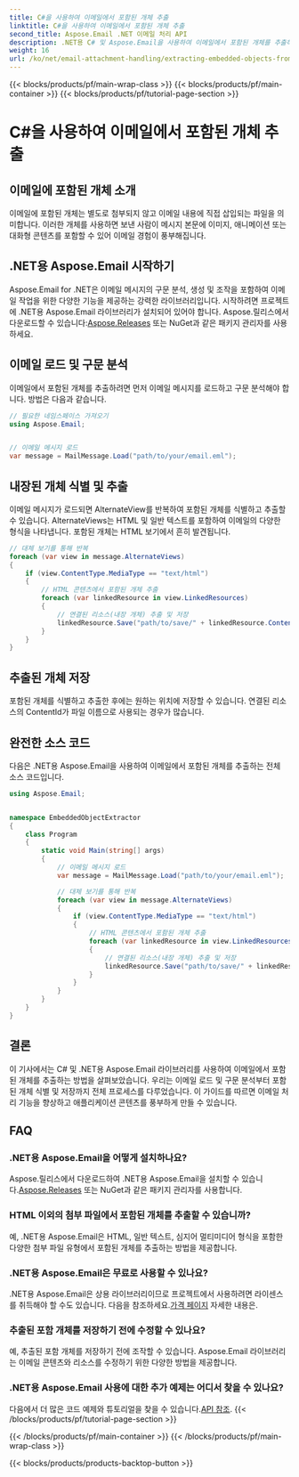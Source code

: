 ```yaml
---
title: C#을 사용하여 이메일에서 포함된 개체 추출
linktitle: C#을 사용하여 이메일에서 포함된 개체 추출
second_title: Aspose.Email .NET 이메일 처리 API
description: .NET용 C# 및 Aspose.Email을 사용하여 이메일에서 포함된 개체를 추출하는 방법을 알아보세요. 코드 예제가 포함된 단계별 가이드입니다.
weight: 16
url: /ko/net/email-attachment-handling/extracting-embedded-objects-from-email-with-csharp/
---
```


{{< blocks/products/pf/main-wrap-class >}}
{{< blocks/products/pf/main-container >}}
{{< blocks/products/pf/tutorial-page-section >}}

# C#을 사용하여 이메일에서 포함된 개체 추출


## 이메일에 포함된 개체 소개

이메일에 포함된 개체는 별도로 첨부되지 않고 이메일 내용에 직접 삽입되는 파일을 의미합니다. 이러한 개체를 사용하면 보낸 사람이 메시지 본문에 이미지, 애니메이션 또는 대화형 콘텐츠를 포함할 수 있어 이메일 경험이 풍부해집니다.

## .NET용 Aspose.Email 시작하기

 Aspose.Email for .NET은 이메일 메시지의 구문 분석, 생성 및 조작을 포함하여 이메일 작업을 위한 다양한 기능을 제공하는 강력한 라이브러리입니다. 시작하려면 프로젝트에 .NET용 Aspose.Email 라이브러리가 설치되어 있어야 합니다. Aspose.릴리스에서 다운로드할 수 있습니다:[Aspose.Releases](https://releases.aspose.com/email/net/) 또는 NuGet과 같은 패키지 관리자를 사용하세요.

## 이메일 로드 및 구문 분석

이메일에서 포함된 개체를 추출하려면 먼저 이메일 메시지를 로드하고 구문 분석해야 합니다. 방법은 다음과 같습니다.

```csharp
// 필요한 네임스페이스 가져오기
using Aspose.Email;


// 이메일 메시지 로드
var message = MailMessage.Load("path/to/your/email.eml");
```

## 내장된 개체 식별 및 추출

이메일 메시지가 로드되면 AlternateView를 반복하여 포함된 개체를 식별하고 추출할 수 있습니다. AlternateViews는 HTML 및 일반 텍스트를 포함하여 이메일의 다양한 형식을 나타냅니다. 포함된 개체는 HTML 보기에서 흔히 발견됩니다.

```csharp
// 대체 보기를 통해 반복
foreach (var view in message.AlternateViews)
{
    if (view.ContentType.MediaType == "text/html")
    {
        // HTML 콘텐츠에서 포함된 개체 추출
        foreach (var linkedResource in view.LinkedResources)
        {
            // 연결된 리소스(내장 개체) 추출 및 저장
            linkedResource.Save("path/to/save/" + linkedResource.ContentId);
        }
    }
}
```

## 추출된 개체 저장

포함된 개체를 식별하고 추출한 후에는 원하는 위치에 저장할 수 있습니다. 연결된 리소스의 ContentId가 파일 이름으로 사용되는 경우가 많습니다.

## 완전한 소스 코드

다음은 .NET용 Aspose.Email을 사용하여 이메일에서 포함된 개체를 추출하는 전체 소스 코드입니다.

```csharp
using Aspose.Email;


namespace EmbeddedObjectExtractor
{
    class Program
    {
        static void Main(string[] args)
        {
            // 이메일 메시지 로드
            var message = MailMessage.Load("path/to/your/email.eml");

            // 대체 보기를 통해 반복
            foreach (var view in message.AlternateViews)
            {
                if (view.ContentType.MediaType == "text/html")
                {
                    // HTML 콘텐츠에서 포함된 개체 추출
                    foreach (var linkedResource in view.LinkedResources)
                    {
                        // 연결된 리소스(내장 개체) 추출 및 저장
                        linkedResource.Save("path/to/save/" + linkedResource.ContentId);
                    }
                }
            }
        }
    }
}
```

## 결론

이 기사에서는 C# 및 .NET용 Aspose.Email 라이브러리를 사용하여 이메일에서 포함된 개체를 추출하는 방법을 살펴보았습니다. 우리는 이메일 로드 및 구문 분석부터 포함된 개체 식별 및 저장까지 전체 프로세스를 다루었습니다. 이 가이드를 따르면 이메일 처리 기능을 향상하고 애플리케이션 콘텐츠를 풍부하게 만들 수 있습니다.

## FAQ

### .NET용 Aspose.Email을 어떻게 설치하나요?

 Aspose.릴리스에서 다운로드하여 .NET용 Aspose.Email을 설치할 수 있습니다.[Aspose.Releases](https://releases.aspose.com/email/net/) 또는 NuGet과 같은 패키지 관리자를 사용합니다. 

### HTML 이외의 첨부 파일에서 포함된 개체를 추출할 수 있습니까?

예, .NET용 Aspose.Email은 HTML, 일반 텍스트, 심지어 멀티미디어 형식을 포함한 다양한 첨부 파일 유형에서 포함된 개체를 추출하는 방법을 제공합니다.

### .NET용 Aspose.Email은 무료로 사용할 수 있나요?

 .NET용 Aspose.Email은 상용 라이브러리이므로 프로젝트에서 사용하려면 라이센스를 취득해야 할 수도 있습니다. 다음을 참조하세요.[가격 페이지](https://purchase.aspose.com/pricing/email/net) 자세한 내용은.

### 추출된 포함 개체를 저장하기 전에 수정할 수 있나요?

예, 추출된 포함 개체를 저장하기 전에 조작할 수 있습니다. Aspose.Email 라이브러리는 이메일 콘텐츠와 리소스를 수정하기 위한 다양한 방법을 제공합니다.

### .NET용 Aspose.Email 사용에 대한 추가 예제는 어디서 찾을 수 있나요?

 다음에서 더 많은 코드 예제와 튜토리얼을 찾을 수 있습니다.[API 참조](https://reference.aspose.com/email/net/). 
{{< /blocks/products/pf/tutorial-page-section >}}

{{< /blocks/products/pf/main-container >}}
{{< /blocks/products/pf/main-wrap-class >}}

{{< blocks/products/products-backtop-button >}}

